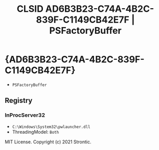 ﻿---
title: "CLSID AD6B3B23-C74A-4B2C-839F-C1149CB42E7F | PSFactoryBuffer"
excerpt: What is COM-Object CLSID AD6B3B23-C74A-4B2C-839F-C1149CB42E7F?
---

# {AD6B3B23-C74A-4B2C-839F-C1149CB42E7F}

* `PSFactoryBuffer`

## Registry


### InProcServer32

* `C:\Windows\System32\pwlauncher.dll`
* ThreadingModel: `Both`

MIT License. Copyright (c) 2021 Strontic.


